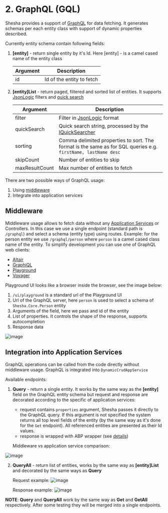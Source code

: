 # 2. GraphQL (GQL)

Shesha provides a support of <a href="https://graphql.org/" target="_blank">GraphQL</a> for data fetching. It generates schemas per each entity class with support of dynamic properties described.

Currently entity schema contain following fields:

1. **[entity]** - return single entity by it's Id. Here [entity] - is a camel cased name of the entity class

      | Argument |  Description|
      |--|--|
      | id | Id of the entity to fetch |

2. **[entity]List** - return paged, filtered and sorted list of entities. It supports  <a href="https://jsonlogic.com/" target="_blank">JsonLogic</a> filters and <a href="https://shesha-documentation.readthedocs.io/en/latest/4.%20Back-End%20Core%20Concepts/4.2.%20Dynamic%20Entity%20APIs/3.%20Quick%20Search/" target="_blank">quick search</a>

      | Argument |  Description|
      |--|--|
      | filter | Filter in <a href="https://jsonlogic.com/" target="_blank">JsonLogic</a> format |
      | quickSearch | Quick search string, processed by the <a href="https://shesha-documentation.readthedocs.io/en/latest/4.%20Back-End%20Core%20Concepts/4.2.%20Dynamic%20Entity%20APIs/3.%20Quick%20Search/" target="_blank">IQuickSearcher</a> |
      | sorting | Comma delimited properties to sort. The format is the same as for SQL queries e.g. `firstName, lastName desc` |
      | skipCount | Number of entities to skip |
      | maxResultCount | Max number of entities to fetch |

There are two possible ways of GraphQL usage:

1. Using <a href="https://docs.microsoft.com/en-us/aspnet/core/fundamentals/middleware/?view=aspnetcore-6.0" target="_blank">middleware</a>
2. Integrate into application services

## Middleware
Middleware usage allows to fetch data without any <a href="https://aspnetboilerplate.com/Pages/Documents/Application-Services" target="_blank">Application Services</a> or Controllers. In this case we use a single endpoint (standard path is `/graphql`) and select a schema (entity type) using routes. Example: for the person entity we use `/graphql/person` where `person` is a camel cased class name of the entity.
To simplify development you can use one of GraphQL web clients:

   - <a href="https://altair.sirmuel.design/" target="_blank">Altair</a>
   - <a href="https://lucasconstantino.github.io/graphiql-online/" target="_blank">GraphiQL</a>
   - <a href="https://github.com/graphql/graphql-playground" target="_blank">Playground</a>
   - <a href="https://ivangoncharov.github.io/graphql-voyager/" target="_blank">Voyager</a>

Playground UI looks like a browser inside the browser, see the image below:

1. `/ui/playground` is a standard url of the Playground UI
2. Url of the GraphQL server, here `person` is used to select a schema of `Shesha.Core.Person` entity
3. Arguments of the field, here we pass and id of the entity
4. List of properties. It controls the shape of the response, supports autocompletion
5. Response data

![image](https://user-images.githubusercontent.com/85956374/222995705-3b0ce278-8800-4230-9468-5bc75fa53521.png)

## Integration into Application Services

GraphQL operations can be called from the code directly without middleware usage. GraphQL is integrated into `DynamicCrudAppService`

Available endpoints:

1. **Query** - return a single entity. It works by the same way as the **[entity]** field on the GraphQL entity schema but request and response are decorated according to the specific of application services:

     * request contains `properties` argument, Shesha passes it directly to the GraphQL query. If this argument is not specified the system returns all top level fields of the entity (by the same way as it's done for the `Get` endpoint). All referenced entities are presented as their Id values.
     * response is wrapped with ABP wrapper (see <a href="https://aspnetboilerplate.com/Pages/Documents/Dynamic-Web-API#wrapping-results)" target="_blank">details</a>) 

   Middleware vs application service comparison:

  ![image](https://user-images.githubusercontent.com/85956374/222995790-6ae18d57-046c-42ac-8e74-dc638e787521.png)
  
2. **QueryAll** - return list of entities, works by the same way as **[entity]List** and decorated by the same ways as **Query**

   Request example:
   ![image](https://user-images.githubusercontent.com/85956374/222995807-5d0a0646-aafd-415e-b4a4-c20cd16cd9fc.png)

   Response example:
   ![image](https://user-images.githubusercontent.com/85956374/222995825-ffdbd2e7-7b91-4d9a-836b-413fbc627fd2.png)

**NOTE**: **Query** and **QueryAll** work by the same way as **Get** and **GetAll** respectively. After some testing they will be merged into a single endpoints.


